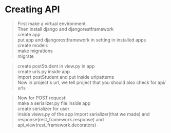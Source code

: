 # Creating API

> First make a virtual environment.<br>
> Then install django and djangorestframework<br>
> create app<br>
> put app and djangorestframework in setting in installed apps<br>
> create models <br>
> make migrations<br>
> migrate<br>

> create postStudent in view.py in app<br>
> create urls.py inside app<br>
> import postStudent and put inside urlpatterns<br>
> Now in project's url, we tell project that you should also check for api/ urls<br>

> Now for POST request:<br>
> make a serializer.py file inside app<br>
> create serializer for user<br>
> inside views.py of the app import serializer(that we made) and response(rest_framework.response) and api_view(rest_framework.decorators)<br>
